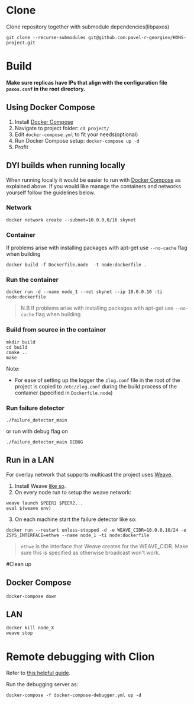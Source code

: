 # Clone
Clone repository together with submodule dependencies(libpaxos)
```
git clone --recurse-submodules git@github.com:pavel-r-georgiev/HONS-project.git
```

# Build
**Make sure replicas have IPs that align with the configuration file `paxos.conf` in the root directory.**

## Using Docker Compose
 1. Install [Docker Compose](https://docs.docker.com/compose/install/)
 2. Navigate to project folder: `cd project/`
 3. Edit `docker-compose.yml` to fit your needs(optional)
 4. Run Docker Compose setup: `docker-compose up -d`
 5. Profit
 
## DYI builds when running locally
 When running locally it would be easier to run with [Docker Compose](https://docs.docker.com/compose/) as explained above.
 If you would like manage the containers and networks yourself follow the guidelines below.
### Network
```
docker network create --subnet=10.0.0.0/16 skynet 
```
### Container 

If problems arise with installing packages with apt-get use `--no-cache` flag when building
```
docker build -f Dockerfile.node  -t node:dockerfile .
```

### Run the container
```
docker run -d --name node_1 --net skynet --ip 10.0.0.10 -ti node:dockerfile
```
>N.B If problems arise with installing packages with apt-get use `--no-cache` flag when building

### Build from source in the container
```
mkdir build
cd build
cmake ..
make
```

Note: 
 * For ease of setting up the logger the `zlog.conf` file in the root of the project is copied to `/etc/zlog.conf` during
 the build process of the container (specified in `Dockerfile.node`)

### Run failure detector
```
./failure_detector_main
```

or run with debug flag on

```
./failure_detector_main DEBUG
```
## Run in a LAN

For overlay network that supports multicast the project uses [Weave](https://github.com/weaveworks/weave).

1. Install Weave [like so](https://www.weave.works/docs/net/latest/install/installing-weave/).
2. On every node run to setup the weave network:
```
weave launch $PEER1 $PEER2...
eval $(weave env)
```
3. On each machine start the failure detector like so:
```
docker run --restart unless-stopped -d -e WEAVE_CIDR=10.0.0.10/24 -e ZSYS_INTERFACE=ethwe --name node_1 -ti node:dockerfile 
```
> `ethwe` is the interface that Weave creates for the WEAVE_CIDR. Make sure this is specified as otherwise broadcast won't work.


#Clean up
## Docker Compose
```
docker-compose down
```

## LAN
```
docker kill node_X
weave stop
```
# Remote debugging with Clion

Refer to [this helpful guide](https://github.com/shuhaoliu/docker-clion-dev).

Run the debugging server as:
```dockerfile
docker-compose -f docker-compose-debugger.yml up -d
```